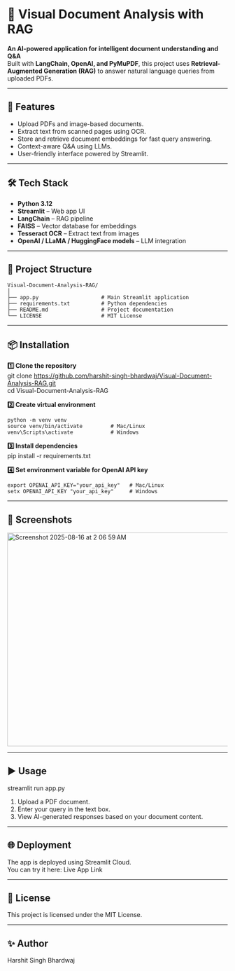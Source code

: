 # 📄 Visual Document Analysis with RAG  

**An AI-powered application for intelligent document understanding and Q&A**  
Built with **LangChain, OpenAI, and PyMuPDF**, this project uses **Retrieval-Augmented Generation (RAG)** to answer natural language queries from uploaded PDFs.  

---

## 🚀 Features

- Upload PDFs and image-based documents.
- Extract text from scanned pages using OCR.
- Store and retrieve document embeddings for fast query answering.
- Context-aware Q&A using LLMs.
- User-friendly interface powered by Streamlit.

---

## 🛠 Tech Stack

- **Python 3.12**
- **Streamlit** – Web app UI
- **LangChain** – RAG pipeline
- **FAISS** – Vector database for embeddings
- **Tesseract OCR** – Extract text from images
- **OpenAI / LLaMA / HuggingFace models** – LLM integration

---

## 📂 Project Structure

```plaintext
Visual-Document-Analysis-RAG/
│
├── app.py                    # Main Streamlit application
├── requirements.txt          # Python dependencies
├── README.md                 # Project documentation
└── LICENSE                   # MIT License
```
---

## 📦 Installation  

**1️⃣ Clone the repository**  
git clone https://github.com/harshit-singh-bhardwaj/Visual-Document-Analysis-RAG.git  
cd Visual-Document-Analysis-RAG

**2️⃣ Create virtual environment**  
```plaintext
python -m venv venv  
source venv/bin/activate         # Mac/Linux  
venv\Scripts\activate            # Windows
```

**3️⃣ Install dependencies**  
pip install -r requirements.txt

**4️⃣ Set environment variable for OpenAI API key** 
```plaintext
export OPENAI_API_KEY="your_api_key"   # Mac/Linux  
setx OPENAI_API_KEY "your_api_key"     # Windows
```

---
## 📸 Screenshots
<img width="1403" height="488" alt="Screenshot 2025-08-16 at 2 06 59 AM" src="https://github.com/user-attachments/assets/eba78d79-10b2-49d1-9618-054a7fb13eab" />

---

## ▶️ Usage
streamlit run app.py
1. Upload a PDF document.
2. Enter your query in the text box.
3. View AI-generated responses based on your document content.

---

## 🌐 Deployment
The app is deployed using Streamlit Cloud.  
You can try it here: Live App Link

---

## 📜 License
This project is licensed under the MIT License.

---

## ✨ Author
Harshit Singh Bhardwaj
